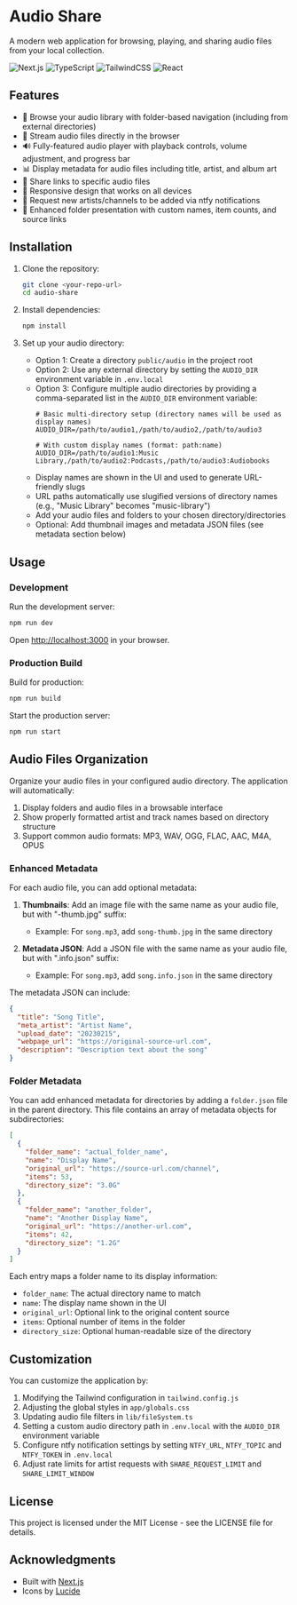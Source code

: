 # Audio Share

A modern web application for browsing, playing, and sharing audio files from your local collection.

![Next.js](https://img.shields.io/badge/Next.js-15.2.3-black)
![TypeScript](https://img.shields.io/badge/TypeScript-5-blue)
![TailwindCSS](https://img.shields.io/badge/TailwindCSS-3.4-38b2ac)
![React](https://img.shields.io/badge/React-19-61dafb)

## Features

- 📁 Browse your audio library with folder-based navigation (including from external directories)
- 🎵 Stream audio files directly in the browser
- 🔊 Fully-featured audio player with playback controls, volume adjustment, and progress bar
- 📊 Display metadata for audio files including title, artist, and album art
- 🔗 Share links to specific audio files
- 📱 Responsive design that works on all devices
- 🔄 Request new artists/channels to be added via ntfy notifications
- 📂 Enhanced folder presentation with custom names, item counts, and source links

## Installation

1. Clone the repository:
   ```bash
   git clone <your-repo-url>
   cd audio-share
   ```

2. Install dependencies:
   ```bash
   npm install
   ```

3. Set up your audio directory:
   - Option 1: Create a directory `public/audio` in the project root
   - Option 2: Use any external directory by setting the `AUDIO_DIR` environment variable in `.env.local`
   - Option 3: Configure multiple audio directories by providing a comma-separated list in the `AUDIO_DIR` environment variable:
     ```
     # Basic multi-directory setup (directory names will be used as display names)
     AUDIO_DIR=/path/to/audio1,/path/to/audio2,/path/to/audio3
     
     # With custom display names (format: path:name)
     AUDIO_DIR=/path/to/audio1:Music Library,/path/to/audio2:Podcasts,/path/to/audio3:Audiobooks
     ```
   - Display names are shown in the UI and used to generate URL-friendly slugs
   - URL paths automatically use slugified versions of directory names (e.g., "Music Library" becomes "music-library")
   - Add your audio files and folders to your chosen directory/directories
   - Optional: Add thumbnail images and metadata JSON files (see metadata section below)

## Usage

### Development

Run the development server:

```bash
npm run dev
```

Open [http://localhost:3000](http://localhost:3000) in your browser.

### Production Build

Build for production:

```bash
npm run build
```

Start the production server:

```bash
npm run start
```

## Audio Files Organization

Organize your audio files in your configured audio directory. The application will automatically:

1. Display folders and audio files in a browsable interface
2. Show properly formatted artist and track names based on directory structure
3. Support common audio formats: MP3, WAV, OGG, FLAC, AAC, M4A, OPUS

### Enhanced Metadata

For each audio file, you can add optional metadata:

1. **Thumbnails**: Add an image file with the same name as your audio file, but with "-thumb.jpg" suffix:
   - Example: For `song.mp3`, add `song-thumb.jpg` in the same directory

2. **Metadata JSON**: Add a JSON file with the same name as your audio file, but with ".info.json" suffix:
   - Example: For `song.mp3`, add `song.info.json` in the same directory

The metadata JSON can include:
```json
{
  "title": "Song Title",
  "meta_artist": "Artist Name",
  "upload_date": "20230215",
  "webpage_url": "https://original-source-url.com",
  "description": "Description text about the song"
}
```

### Folder Metadata

You can add enhanced metadata for directories by adding a `folder.json` file in the parent directory. This file contains an array of metadata objects for subdirectories:

```json
[
  {
    "folder_name": "actual_folder_name",
    "name": "Display Name",
    "original_url": "https://source-url.com/channel",
    "items": 53,
    "directory_size": "3.0G"
  },
  {
    "folder_name": "another_folder",
    "name": "Another Display Name",
    "original_url": "https://another-url.com",
    "items": 42,
    "directory_size": "1.2G"
  }
]
```

Each entry maps a folder name to its display information:
- `folder_name`: The actual directory name to match
- `name`: The display name shown in the UI
- `original_url`: Optional link to the original content source
- `items`: Optional number of items in the folder
- `directory_size`: Optional human-readable size of the directory

## Customization

You can customize the application by:

1. Modifying the Tailwind configuration in `tailwind.config.js`
2. Adjusting the global styles in `app/globals.css`
3. Updating audio file filters in `lib/fileSystem.ts`
4. Setting a custom audio directory path in `.env.local` with the `AUDIO_DIR` environment variable
5. Configure ntfy notification settings by setting `NTFY_URL`, `NTFY_TOPIC` and `NTFY_TOKEN` in `.env.local`
6. Adjust rate limits for artist requests with `SHARE_REQUEST_LIMIT` and `SHARE_LIMIT_WINDOW`

## License

This project is licensed under the MIT License - see the LICENSE file for details.

## Acknowledgments

- Built with [Next.js](https://nextjs.org)
- Icons by [Lucide](https://lucide.dev)
